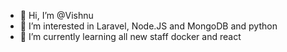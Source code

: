 - 👋 Hi, I’m @Vishnu
- 👀 I’m interested in Laravel, Node.JS and MongoDB and python
- 🌱 I’m currently learning all new staff docker and react